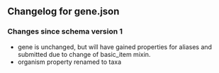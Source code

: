 ## Changelog for gene.json

### Changes since schema version 1

* gene is unchanged, but will have gained properties for aliases and submitted due to change of basic_item mixin.
* organism property renamed to taxa
